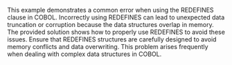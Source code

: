 This example demonstrates a common error when using the REDEFINES clause in COBOL.  Incorrectly using REDEFINES can lead to unexpected data truncation or corruption because the data structures overlap in memory.  The provided solution shows how to properly use REDEFINES to avoid these issues.  Ensure that REDEFINES structures are carefully designed to avoid memory conflicts and data overwriting. This problem arises frequently when dealing with complex data structures in COBOL.